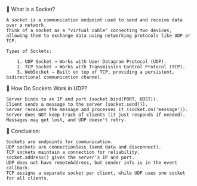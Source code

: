 📌 What is a Socket?

    A socket is a communication endpoint used to send and receive data over a network.
    Think of a socket as a "virtual cable" connecting two devices, allowing them to exchange data using networking protocols like UDP or TCP.

    Types of Sockets:

        1. UDP Socket → Works with User Datagram Protocol (UDP).
        2. TCP Socket → Works with Transmission Control Protocol (TCP).
        3. WebSocket → Built on top of TCP, providing a persistent, bidirectional communication channel.


📌 How Do Sockets Work in UDP?

    Server binds to an IP and port (socket.bind(PORT, HOST)).
    Client sends a message to the server (socket.send()).
    Server receives the message and processes it (socket.on('message')).
    Server does NOT keep track of clients (it just responds if needed).
    Messages may get lost, and UDP doesn't retry.


📌 Conclusion:

    Sockets are endpoints for communication.
    UDP sockets are connectionless (send data and disconnect).
    TCP sockets maintain a connection for reliability.
    socket.address() gives the server’s IP and port.
    UDP does not have remoteAddress, but sender info is in the event callback.
    TCP assigns a separate socket per client, while UDP uses one socket for all clients.